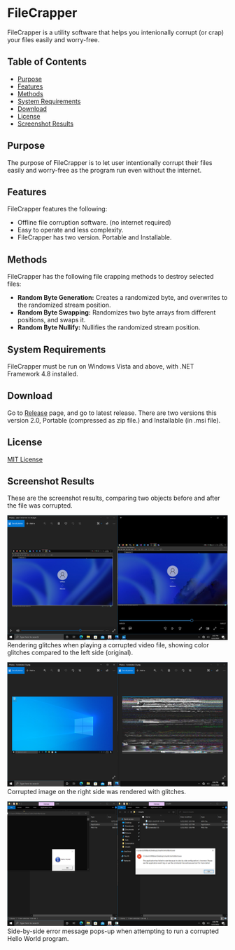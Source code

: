 # FileCrapper
FileCrapper is a utility software that helps you intenionally corrupt (or crap) your files easily and worry-free.

## Table of Contents

- [Purpose](#purpose)
- [Features](#features)
- [Methods](#methods)
- [System Requirements](#system-requirements)
- [Download](#download)
- [License](#license)
- [Screenshot Results](#screenshot-results)

## Purpose
The purpose of FileCrapper is to let user intentionally corrupt their files easily and worry-free as the program run even without the internet.

## Features
FileCrapper features the following:

- Offline file corruption software. (no internet required)
- Easy to operate and less complexity.
- FileCrapper has two version. Portable and Installable.

## Methods
FileCrapper has the following file crapping methods to destroy selected files:

- **Random Byte Generation:** Creates a randomized byte, and overwrites to the randomized stream position.
- **Random Byte Swapping:** Randomizes two byte arrays from different positions, and swaps it.
- **Random Byte Nullify:** Nullifies the randomized stream position.

## System Requirements
FileCrapper must be run on Windows Vista and above, with .NET Framework 4.8 installed.

## Download
Go to [Release](https://github.com/PheeLeep/FileCrapper-Project/releases) page, and go to latest release. There are two versions this version 2.0, Portable (compressed as zip file.) and Installable (in .msi file).

## License
[MIT License](https://github.com/PheeLeep/FileCrapper-Project/blob/master/LICENSE)

## Screenshot Results
These are the screenshot results, comparing two objects before and after the file was corrupted.


![Comparison of two videos, original and corrupted](https://github.com/PheeLeep/FileCrapper-Project/blob/master/screenshots/Sample1.png)
Rendering glitches when playing a corrupted video file, showing color glitches compared to the left side (original).



![Comparison of two screenshot images, original and corrupted](https://github.com/PheeLeep/FileCrapper-Project/blob/master/screenshots/Sample2.png)
Corrupted image on the right side was rendered with glitches.



![Comparison of two Hello World program, original and corrupted](https://github.com/PheeLeep/FileCrapper-Project/blob/master/screenshots/Sample3.png)
Side-by-side error message pops-up when attempting to run a corrupted Hello World program.
